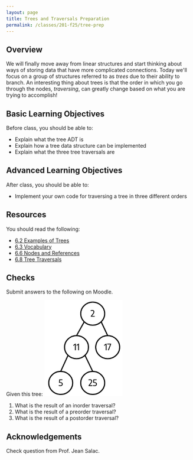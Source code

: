 ```yaml
---
layout: page
title: Trees and Traversals Preparation
permalink: /classes/201-f25/tree-prep
---
```


## Overview
We will finally move away from linear structures and start thinking about ways of storing data that have more complicated connections. Today we'll focus on a group of structures referred to as *trees* due to their ability to branch. An interesting thing about trees is that the order in which you go through the nodes, *traversing*, can greatly change based on what you are trying to accomplish!

## Basic Learning Objectives
Before class, you should be able to:
* Explain what the tree ADT is
* Explain how a tree data structure can be implemented
* Explain what the three tree traversals are

## Advanced Learning Objectives
After class, you should be able to:
* Implement your own code for traversing a tree in three different orders

## Resources
You should read the following:
* [6.2 Examples of Trees](https://runestone.academy/ns/books/published/pswadsup/trees_examples-of-trees.html?mode=browsing)
* [6.3 Vocabulary](https://runestone.academy/ns/books/published/pswadsup/trees_vocabulary-and-definitions.html?mode=browsing)
* [6.6 Nodes and References](https://runestone.academy/ns/books/published/pswadsup/trees_nodes-and-references.html?mode=browsing)
* [6.8 Tree Traversals](https://runestone.academy/ns/books/published/pswadsup/trees_tree-traversals.html?mode=browsing)

## Checks
Submit answers to the following on Moodle.

Given this tree:
![Diagram of binary tree](/classes/201-f25/binaryTree.png)

1. What is the result of an inorder traversal?
2. What is the result of a preorder traversal?
3. What is the result of a postorder traversal?


## Acknowledgements
Check question from Prof. Jean Salac.